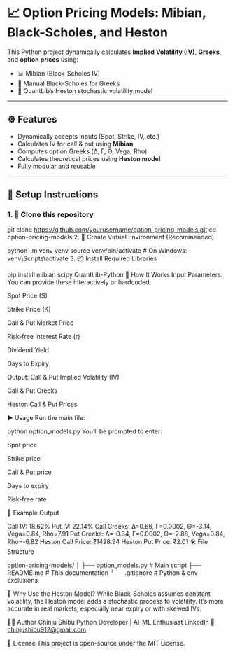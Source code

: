 # 📈 Option Pricing Models: Mibian, Black-Scholes, and Heston

This Python project dynamically calculates **Implied Volatility (IV)**, **Greeks**, and **option prices** using:
- 📊 Mibian (Black-Scholes IV)
- 🔬 Manual Black-Scholes for Greeks
- 🧠 QuantLib’s Heston stochastic volatility model

---

## ⚙️ Features

- Dynamically accepts inputs (Spot, Strike, IV, etc.)
- Calculates IV for call & put using **Mibian**
- Computes option Greeks (Δ, Γ, Θ, Vega, Rho)
- Calculates theoretical prices using **Heston model**
- Fully modular and reusable

---

## 🚀 Setup Instructions

### 1. 🔁 Clone this repository

git clone https://github.com/yourusername/option-pricing-models.git
cd option-pricing-models
2. 🧪 Create Virtual Environment (Recommended)


python -m venv venv
source venv/bin/activate  # On Windows: venv\Scripts\activate
3. 📦 Install Required Libraries

pip install mibian scipy QuantLib-Python
🧠 How It Works
Input Parameters:
You can provide these interactively or hardcoded:

Spot Price (S)

Strike Price (K)

Call & Put Market Price

Risk-free Interest Rate (r)

Dividend Yield

Days to Expiry

Output:
Call & Put Implied Volatility (IV)

Call & Put Greeks

Heston Call & Put Prices

▶️ Usage
Run the main file:

python option_models.py
You’ll be prompted to enter:

Spot price

Strike price

Call & Put price

Days to expiry

Risk-free rate

🧪 Example Output

Call IV: 18.62%
Put IV: 22.14%
Call Greeks: Δ=0.66, Γ=0.0002, Θ=-3.14, Vega=0.84, Rho=7.91
Put Greeks: Δ=-0.34, Γ=0.0002, Θ=-2.88, Vega=0.84, Rho=-6.82
Heston Call Price: ₹1428.94
Heston Put Price: ₹2.01
🛠️ File Structure

option-pricing-models/
│
├── option_models.py      # Main script
├── README.md             # This documentation
└── .gitignore            # Python & env exclusions

🧠 Why Use the Heston Model?
While Black-Scholes assumes constant volatility, the Heston model adds a stochastic process to volatility. It’s more accurate in real markets, especially near expiry or with skewed IVs.

👨‍💻 Author
Chinju Shibu
Python Developer | AI-ML Enthusiast
LinkedIn
📧 chinjushibu912@gmail.com

📜 License
This project is open-source under the MIT License.



